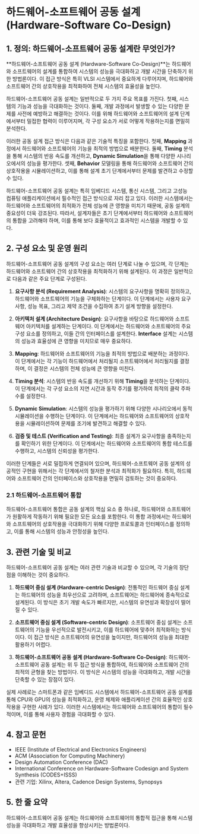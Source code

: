 # 하드웨어-소프트웨어 공동 설계 (Hardware-Software Co-Design)

## 1. 정의: **하드웨어-소프트웨어 공동 설계**란 무엇인가?
**하드웨어-소프트웨어 공동 설계 (Hardware-Software Co-Design)**는 하드웨어와 소프트웨어의 설계를 통합하여 시스템의 성능을 극대화하고 개발 시간을 단축하기 위한 방법론이다. 이 접근 방식은 특히 VLSI 시스템에서 중요하게 다루어지며, 하드웨어와 소프트웨어 간의 상호작용을 최적화하여 전체 시스템의 효율성을 높인다. 

하드웨어-소프트웨어 공동 설계는 일반적으로 두 가지 주요 목표를 가진다. 첫째, 시스템의 기능과 성능을 극대화하는 것이다. 둘째, 개발 과정에서 발생할 수 있는 다양한 문제를 사전에 예방하고 해결하는 것이다. 이를 위해 하드웨어와 소프트웨어의 설계 단계에서부터 밀접한 협력이 이루어지며, 각 구성 요소가 서로 어떻게 작용하는지를 면밀히 분석한다.

이러한 공동 설계 접근 방식은 다음과 같은 기술적 특징을 포함한다. 첫째, **Mapping** 과정에서 하드웨어와 소프트웨어의 기능을 최적의 방법으로 배분한다. 둘째, **Timing** 분석을 통해 시스템의 반응 속도를 개선하고, **Dynamic Simulation**을 통해 다양한 시나리오에서의 성능을 평가한다. 셋째, **Behavior** 모델링을 통해 하드웨어와 소프트웨어 간의 상호작용을 시뮬레이션하고, 이를 통해 설계 초기 단계에서부터 문제를 발견하고 수정할 수 있다.

하드웨어-소프트웨어 공동 설계는 특히 임베디드 시스템, 통신 시스템, 그리고 고성능 컴퓨팅 애플리케이션에서 필수적인 접근 방식으로 자리 잡고 있다. 이러한 시스템에서는 하드웨어와 소프트웨어의 최적화가 전체 성능에 큰 영향을 미치기 때문에, 공동 설계의 중요성이 더욱 강조된다. 따라서, 설계자들은 초기 단계에서부터 하드웨어와 소프트웨어의 통합을 고려해야 하며, 이를 통해 보다 효율적이고 효과적인 시스템을 개발할 수 있다.

## 2. 구성 요소 및 운영 원리
하드웨어-소프트웨어 공동 설계의 구성 요소는 여러 단계로 나눌 수 있으며, 각 단계는 하드웨어와 소프트웨어 간의 상호작용을 최적화하기 위해 설계된다. 이 과정은 일반적으로 다음과 같은 주요 단계로 구성된다.

1. **요구사항 분석 (Requirement Analysis)**: 시스템의 요구사항을 명확히 정의하고, 하드웨어와 소프트웨어의 기능을 구체화하는 단계이다. 이 단계에서는 사용자 요구사항, 성능 목표, 그리고 제약 조건을 수집하여 초기 설계 방향을 설정한다.

2. **아키텍처 설계 (Architecture Design)**: 요구사항을 바탕으로 하드웨어와 소프트웨어 아키텍처를 설계하는 단계이다. 이 단계에서는 하드웨어와 소프트웨어의 주요 구성 요소를 정의하고, 이들 간의 인터페이스를 설계한다. **Interface** 설계는 시스템의 성능과 효율성에 큰 영향을 미치므로 매우 중요하다.

3. **Mapping**: 하드웨어와 소프트웨어의 기능을 최적의 방법으로 배분하는 과정이다. 이 단계에서는 각 기능이 하드웨어에서 처리될지 소프트웨어에서 처리될지를 결정하며, 이 결정은 시스템의 전체 성능에 큰 영향을 미친다.

4. **Timing 분석**: 시스템의 반응 속도를 개선하기 위해 **Timing**을 분석하는 단계이다. 이 단계에서는 각 구성 요소의 지연 시간과 동작 주기를 평가하여 최적의 클락 주파수를 설정한다.

5. **Dynamic Simulation**: 시스템의 성능을 평가하기 위해 다양한 시나리오에서 동적 시뮬레이션을 수행하는 단계이다. 이 단계에서는 하드웨어와 소프트웨어의 상호작용을 시뮬레이션하여 문제를 조기에 발견하고 해결할 수 있다.

6. **검증 및 테스트 (Verification and Testing)**: 최종 설계가 요구사항을 충족하는지를 확인하기 위한 단계이다. 이 단계에서는 하드웨어와 소프트웨어의 통합 테스트를 수행하고, 시스템의 신뢰성을 평가한다.

이러한 단계들은 서로 밀접하게 연결되어 있으며, 하드웨어-소프트웨어 공동 설계의 성공적인 구현을 위해서는 각 단계에서의 철저한 분석과 최적화가 필요하다. 특히, 하드웨어와 소프트웨어 간의 인터페이스와 상호작용을 면밀히 검토하는 것이 중요하다.

### 2.1 하드웨어-소프트웨어 통합
하드웨어-소프트웨어 통합은 공동 설계의 핵심 요소 중 하나로, 하드웨어와 소프트웨어가 원활하게 작동하기 위해 필요한 모든 요소를 포함한다. 이 통합 과정에서는 하드웨어와 소프트웨어의 상호작용을 극대화하기 위해 다양한 프로토콜과 인터페이스를 정의하고, 이를 통해 시스템의 성능과 안정성을 높인다. 

## 3. 관련 기술 및 비교
하드웨어-소프트웨어 공동 설계는 여러 관련 기술과 비교할 수 있으며, 각 기술의 장단점을 이해하는 것이 중요하다. 

1. **하드웨어 중심 설계 (Hardware-centric Design)**: 전통적인 하드웨어 중심 설계는 하드웨어의 성능을 최우선으로 고려하며, 소프트웨어는 하드웨어에 종속적으로 설계된다. 이 방식은 초기 개발 속도가 빠르지만, 시스템의 유연성과 확장성이 떨어질 수 있다.

2. **소프트웨어 중심 설계 (Software-centric Design)**: 소프트웨어 중심 설계는 소프트웨어의 기능을 우선적으로 발전시키고, 이를 하드웨어에 맞추어 최적화하는 방식이다. 이 접근 방식은 소프트웨어의 유연성을 높이지만, 하드웨어의 성능을 최대한 활용하기 어렵다.

3. **하드웨어-소프트웨어 공동 설계 (Hardware-Software Co-Design)**: 하드웨어-소프트웨어 공동 설계는 위 두 접근 방식을 통합하여, 하드웨어와 소프트웨어 간의 최적의 균형을 찾는 방법이다. 이 방식은 시스템의 성능을 극대화하고, 개발 시간을 단축할 수 있는 장점이 있다. 

실제 사례로는 스마트폰과 같은 임베디드 시스템에서 하드웨어-소프트웨어 공동 설계를 통해 CPU와 GPU의 성능을 최적화하고, 운영 체제와 애플리케이션 간의 효율적인 상호작용을 구현한 사례가 있다. 이러한 시스템에서는 하드웨어와 소프트웨어의 통합이 필수적이며, 이를 통해 사용자 경험을 극대화할 수 있다.

## 4. 참고 문헌
- IEEE (Institute of Electrical and Electronics Engineers)
- ACM (Association for Computing Machinery)
- Design Automation Conference (DAC)
- International Conference on Hardware-Software Codesign and System Synthesis (CODES+ISSS)
- 관련 기업: Xilinx, Altera, Cadence Design Systems, Synopsys

## 5. 한 줄 요약
하드웨어-소프트웨어 공동 설계는 하드웨어와 소프트웨어의 통합적 접근을 통해 시스템 성능을 극대화하고 개발 효율성을 향상시키는 방법론이다.
